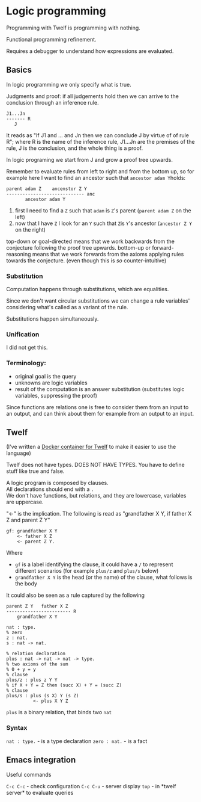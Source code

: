 # Logic programming

Programming with Twelf is programming with nothing.

Functional programming refinement.

Requires a debugger to understand how expressions are evaluated.


## Basics

In logic programming we only specify what is true.

Judgments and proof: if all judgements hold then we can arrive to the conclusion through an inference rule. 

```
J1...Jn
------- R
   J
```

It reads as "If J1 and ... and Jn then we can conclude J by virtue of of rule 
R"; where R is the name of the inference rule, J1...Jn are the premises of the
rule, J is the conclusion, and the whole thing is a proof.

In logic programing we start from J and grow a proof tree upwards.

Remember to evaluate rules from left to right and from the bottom up, so for example here I want to find an ancestor
such that `ancestor adam Y`holds:

```
parent adam Z    ancenstor Z Y
----------------------------- anc
       ancestor adam Y
```

1) first I need to find a `Z` such that `adam` is `Z`'s parent (`parent adam Z` on the left)
2) now that I have `Z` I look for an `Y` such that `Z`is `Y`'s ancestor (`ancestor Z Y` on the right)

top-down or goal-directed means that we work backwards from the conjecture following the proof tree upwards.
bottom-up or forward-reasoning means that we work forwards from the axioms applying rules towards the conjecture.
(even though this is *so* counter-intuitive)

### Substitution

Computation happens through substitutions, which are equalities.

Since we don't want circular substitutions we can change a rule variables' considering what's called as a variant of the rule.

Substitutions happen simultaneously.

### Unification

I did not get this.

### Terminology:

 * original goal is the query 
 * unknowns are logic variables
 * result of the computation is an answer substitution (substitutes logic variables, suppressing the proof)

Since functions are relations one is free to consider them from an input to an output, and can think about them for example from an output to an input.

## Twelf

(I've written a [Docker container for Twelf](https://github.com/lazywithclass/twelf-docker) to make it easier to use the language)

Twelf does not have types. DOES NOT HAVE TYPES. You have to define stuff like true and false.

A logic program is composed by clauses.<br />
All declarations should end with a `.`<br />
We don't have functions, but relations, and they are lowercase, variables are uppercase.<br />

"<-" is the implication. The following is read as "grandfather X Y, if father X Z and parent Z Y"

``` twelf
gf: grandfather X Y
    <- father X Z
    <- parent Z Y.
```

Where
* `gf` is a label identifying the clause, it could have a `/` to represent different scenarios (for example `plus/z` and `plus/s` below)
* `grandfather X Y` is the head (or the name) of the clause, what follows is the body

It could also be seen as a rule captured by the following

```
parent Z Y   father X Z
------------------------ R
    grandfather X Y
```

``` twelf
nat : type.
% zero
z : nat.
s : nat -> nat.

% relation declaration
plus : nat -> nat -> nat -> type.
% two axioms of the sum
% 0 + y = y
% clause
plus/z : plus z Y Y
% if X + Y = Z then (succ X) + Y = (succ Z)
% clause
plus/s : plus (s X) Y (s Z)
          <- plus X Y Z
```

`plus` is a binary relation, that binds two `nat`

### Syntax

`nat : type.` - is a type declaration
`zero : nat.` - is a fact

## Emacs integration

Useful commands 

`C-c C-c` - check configuration
`C-c C-u` - server display
`top` - in \*twelf server\* to evaluate queries
